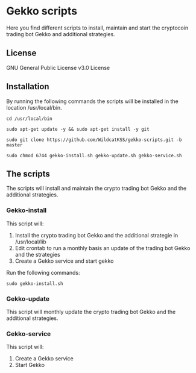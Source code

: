 # Gekko scripts
Here you find different scripts to install, maintain and start the cryptocoin trading bot Gekko and additional strategies.

## License
GNU General Public License v3.0 License

## Installation
By running the following commands the scripts will be installed in the location /usr/local/bin.

`cd /usr/local/bin`

`sudo apt-get update -y && sudo apt-get install -y git`

`sudo git clone https://github.com/WildcatKSS/gekko-scripts.git -b master`

`sudo chmod 6744 gekko-install.sh gekko-update.sh gekko-service.sh`

## The scripts
The scripts will install and maintain the crypto trading bot Gekko and the additional strategies.

### Gekko-install
This script will:
1. Install the crypto trading bot Gekko and the additional strategie in /usr/local/lib
1. Edit crontab to run a monthly basis an update of the trading bot Gekko and the strategies
1. Create a Gekko service and start gekko

Run the following commands:

`sudo gekko-install.sh`

### Gekko-update
This script will monthly update the crypto trading bot Gekko and the additional strategies.

### Gekko-service
This script will:
1. Create a Gekko service
1. Start Gekko
